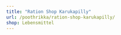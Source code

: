 ```yaml
---
title: "Ration Shop Karukapilly"
url: /poothrikka/ration-shop-karukapilly/
shop: Lebensmittel
---
```

